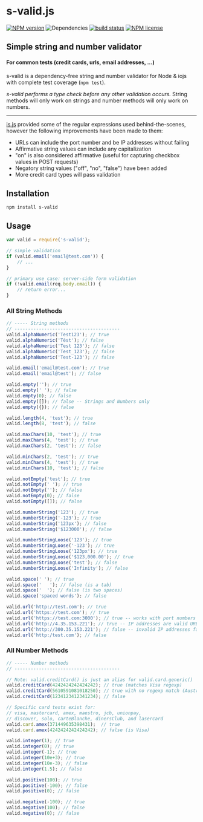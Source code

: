 # s-valid.js

[![NPM version](https://img.shields.io/npm/v/s-valid.svg)](https://www.npmjs.com/package/s-valid) ![Dependencies](https://img.shields.io/david/sebastiansandqvist/s-valid.svg) [![build status](http://img.shields.io/travis/sebastiansandqvist/s-valid.svg)](https://travis-ci.org/sebastiansandqvist/s-valid) [![NPM license](https://img.shields.io/npm/l/s-valid.svg)](https://www.npmjs.com/package/s-valid)

## Simple string and number validator
#### For common tests (credit cards, urls, email addresses, ...)
s-valid is a dependency-free string and number validator for Node & iojs with complete test coverage (`npm test`).

*s-valid performs a type check before any other validation occurs.* String methods will only work on strings and number methods will only work on numbers.

---
[is.js](https://github.com/arasatasaygin/is.js) provided some of the regular expressions used behind-the-scenes, however the following improvements have been made to them:

- URLs can include the port number and be IP addresses without failing
- Affirmative string values can include any capitalization
- "on" is also considered affirmative (useful for capturing checkbox values in POST requests)
- Negatory string values ("off", "no", "false") have been added
- More credit card types will pass validation

## Installation
```
npm install s-valid
```

## Usage
```javascript
var valid = require('s-valid');

// simple validation
if (valid.email('email@test.com')) {
	// ...
}

// primary use case: server-side form validation
if (!valid.email(req.body.email)) {
	// return error...
}
```

### All String Methods
```javascript
// ----- String methods
// ---------------------------------------
valid.alphaNumeric('Test123'); // true
valid.alphaNumeric('Tést'); // false
valid.alphaNumeric('Test 123'); // false
valid.alphaNumeric('Test_123'); // false
valid.alphaNumeric('Test-123'); // false

valid.email('email@test.com'); // true
valid.email('email@test'); // false

valid.empty(''); // true
valid.empty(' '); // false
valid.empty(0); // false
valid.empty([]); // false -- Strings and Numbers only
valid.empty({}); // false

valid.length(4, 'test'); // true
valid.length(8, 'test'); // false

valid.maxChars(10, 'test'); // true
valid.maxChars(4, 'test'); // true
valid.maxChars(2, 'test'); // false

valid.minChars(2, 'test'); // true
valid.minChars(4, 'test'); // true
valid.minChars(10, 'test'); // false

valid.notEmpty('test'); // true
valid.notEmpty(' '); // true
valid.notEmpty(''); // false
valid.notEmpty(0); // false
valid.notEmpty([]); // false

valid.numberString('123'); // true
valid.numberString('-123'); // true
valid.numberString('123px'); // false
valid.numberString('$123000'); // false

valid.numberStringLoose('123'); // true
valid.numberStringLoose('-123'); // true
valid.numberStringLoose('123px'); // true
valid.numberStringLoose('$123,000.00'); // true
valid.numberStringLoose('test'); // false
valid.numberStringLoose('Infinity'); // false

valid.space(' '); // true
valid.space('	'); // false (is a tab)
valid.space('  '); // false (is two spaces)
valid.space('spaced words'); // false 

valid.url('http://test.com'); // true
valid.url('https://test.com'); // true
valid.url('https://test.com:3000'); // true -- works with port numbers
valid.url('http://4.35.153.221'); // true -- IP addresses are valid URLs
valid.url('http://300.35.153.221'); // false -- invalid IP addresses fail
valid.url('http:/test.com'); // false
```
### All Number Methods
```javascript
// ----- Number methods
// ---------------------------------------

// Note: valid.creditCard() is just an alias for valid.card.generic()
valid.creditCard(4242424242424242); // true (matches Visa regexp)
valid.creditCard(5610591081018250); // true with no regexp match (Australian Bankcard)
valid.creditCard(1234123412341234); // false

// Specific card tests exist for:
// visa, mastercard, amex, maestro, jcb, unionpay, 
// discover, solo, carteBlanche, dinersClub, and lasercard
valid.card.amex(371449635398431);  // true
valid.card.amex(4242424242424242); // false (is Visa)

valid.integer(1); // true
valid.integer(0); // true
valid.integer(-1); // true
valid.integer(10e+3); // true
valid.integer(10e-3); // false
valid.integer(1.5); // false

valid.positive(100); // true
valid.positive(-100); // false
valid.positive(0); // false

valid.negative(-100); // true
valid.negative(100); // false
valid.negative(0); // false

```